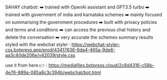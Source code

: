SAHAY chatbot:
➡️ trained with OpenAi assistant and GPT3.5 turbo
➡️ trained with government of india and karnataka schemes 
➡️ mainly focused on summarising the government procedures 
➡️ built with privacy policies and terms and conditions 
➡️ can access the previous chat history and delete the conversation
➡️ very accurate the schemes summary results
 styled with the webchat styler : https://webchat-styler-css.botpress.app/prod/43417836-6da4-465a-9de6-aa3c40de206e/v42039/style.css
 
 use it from here 👉 : https://mediafiles.botpress.cloud/2c8d4316-c58b-4e76-889a-085a8c3c394b/webchat/bot.html

